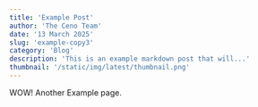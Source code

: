 ```yaml
---
title: 'Example Post'
author: 'The Ceno Team'
date: '13 March 2025'
slug: 'example-copy3'
category: 'Blog'
description: 'This is an example markdown post that will...'
thumbnail: '/static/img/latest/thumbnail.png'
---
```


WOW! Another Example page.